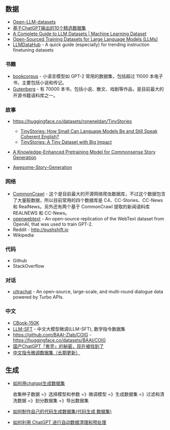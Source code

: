 
## 数据

- [Open-LLM-datasets](https://github.com/dsdanielpark/open-llm-datasets)
- [基于ChatGPT输出的10个精选数据集](https://www.atyun.com/56192.html)
- [A Complete Guide to LLM Datasets | Machine Learning Dataset](https://medium.com/@wangshally11/a-complete-guide-to-llm-datasets-machine-learning-dataset-2865bbc7332c)
- [Open-Sourced Training Datasets for Large Language Models (LLMs)](https://kili-technology.com/large-language-models-llms/9-open-sourced-datasets-for-training-large-language-models)
- [LLMDataHub](https://github.com/Zjh-819/LLMDataHub) - A quick guide (especially) for trending instruction finetuning datasets

### 书籍

- [bookcorpus](https://huggingface.co/datasets/bookcorpus) - 小语言模型如 GPT-2 常用的数据集，包括超过 11000 本电子书，主要包括小说和传记。
- [Gutenberg](https://www.gutenberg.org/) - 有 70000 本书，包括小说、散文、戏剧等作品，是目前最大的开源书籍语料库之一。

### 故事

- https://huggingface.co/datasets/roneneldan/TinyStories

  - [TinyStories: How Small Can Language Models Be and Still Speak Coherent English?](https://arxiv.org/abs/2305.07759)
  - [TinyStories: A Tiny Dataset with Big Impact](https://satwikgawand.medium.com/tinystories-a-tiny-dataset-with-big-impact-f788d546b6f)

- [A Knowledge-Enhanced Pretraining Model for Commonsense Story Generation](https://ar5iv.labs.arxiv.org/html/2001.05139?_immersive_translate_auto_translate=1)
- [Awesome-Story-Generation](https://github.com/yingpengma/Awesome-Story-Generation?tab=readme-ov-file)

### 网络

- [CommonCrawl](https://commoncrawl.org/) - 这个是目前最大的开源网络爬虫数据库，不过这个数据包含了大量脏数据，所以目前常用的四个数据库是 C4、CC-Stories、CC-News 和 RealNews。另外还有两个基于 CommonCrawl 提取的新闻语料库 REALNEWS 和 CC-News。
- [openwebtext](https://huggingface.co/datasets/Skylion007/openwebtext) - An open-source replication of the WebText dataset from OpenAI, that was used to train GPT-2.
- Reddit - http://pushshift.io
- Wikipedia

### 代码

- Github
- StackOverflow

### 对话

- [ultrachat](https://huggingface.co/datasets/stingning/ultrachat) - An open-source, large-scale, and multi-round dialogue data powered by Turbo APIs. 

### 中文

- [CBook-150K](https://github.com/FudanNLPLAB/CBook-150K)
- [LLM-SFT](https://github.com/yongzhuo/LLM-SFT) - 中文大模型微调(LLM-SFT), 数学指令数据集
- https://github.com/BAAI-Zlab/COIG - https://huggingface.co/datasets/BAAI/COIG
- [国产ChatGPT「套壳」的秘密，现在被找到了](https://wallstreetcn.com/articles/3689782)
- [中文指令微调数据集（长期更新）](https://zhuanlan.zhihu.com/p/631640097)

## 生成

- [如何用chatgpt生成数据集](https://www.chatairc.com/32511/)

  收集种子数据 =》选择模型和参数 =》微调模型 =》生成数据集 =》过滤和清洗数据 =》划分数据集 =》导出数据集

- [如何制作自己的代码生成数据集(代码生成 数据集)](https://bitcloudcoin.com/code-generation-dataset/)
- [如何利用 ChatGPT 进行自动数据清理和预处理](https://www.mvrlink.com/chatgpt-for-automatic-data-cleaning-and-preprocessing/)